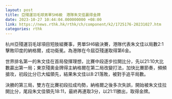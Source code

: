 ```yaml
---
layout: post
title: 亞殘運羽毛球男單SH6級　港隊朱文佳贏得金牌
date: 2023-10-27 10:44:04.000000000 +08:00
link: https://news.rthk.hk/rthk/ch/component/k2/1725176-20231027.htm
categories: rthk
---
```


杭州亞殘運羽毛球項目短肢組賽事，男單SH6級決賽，港隊代表朱文佳以局數2:1擊敗印度的納格爾，成功衛冕。為港隊在今屆亞殘運取得第6金。

世界排名第一的朱文佳在首局發揮理想，比賽中段逐步拉開比分，先以21:10大比數贏出第一局；東京殘奧金牌得主納格爾在第二局改變打法，加快比賽節奏，頻頻搶攻，初段比分已大幅領先，結果朱文佳以8:21落敗，被對手追平局數。

決勝的第三局，雙方在比賽初段拉成均勢，納格爾之後多次失誤，開始被朱文佳拉開比分，尾段朱文佳領先18:11，最終再連取3分，以21:11勝出，取得金牌。
